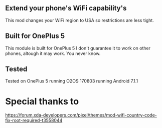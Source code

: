 ## Extend your phone's WiFi capability's
This mod changes your WiFi region to USA so restrictions are less tight.  

## Built for OnePlus 5
This module is built for OnePlus 5 I don't guarantee it to work on other phones, altough it may work. You never know.

## Tested
Tested on OnePlus 5 running O2OS 170803 running Android 7.1.1



# Special thanks to
https://forum.xda-developers.com/pixel/themes/mod-wifi-country-code-fix-root-required-t3558044
